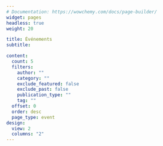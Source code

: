 ```yaml
---
# Documentation: https://wowchemy.com/docs/page-builder/
widget: pages
headless: true
weight: 20

title: Événements
subtitle:

content:
  count: 5
  filters:
    author: ""
    category: ""
    exclude_featured: false
    exclude_past: false
    publication_type: ""
    tag: ""
  offset: 0
  order: desc
  page_type: event
design:
  view: 2
  columns: "2"
---
```

